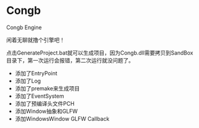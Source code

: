# Congb
Congb Engine

闲着无聊就撸个引擎吧！

点击GenerateProject.bat就可以生成项目，因为Congb.dll需要拷贝到SandBox目录下，第一次运行会报错，第二次运行就没问题了。

- 添加了EntryPoint
- 添加了Log
- 添加了premake来生成项目
- 添加了EventSystem
- 添加了预编译头文件PCH
- 添加Window抽象和GLFW
- 添加WindowsWindow GLFW Callback
